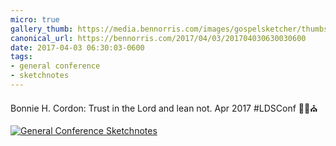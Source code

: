 ```yaml
---
micro: true
gallery_thumb: https://media.bennorris.com/images/gospelsketcher/thumbs/apr-17-0-cordon-01.jpg
canonical_url: https://bennorris.com/2017/04/03/201704030630030600
date: 2017-04-03 06:30:03-0600
tags:
- general conference
- sketchnotes
---
```


Bonnie H. Cordon: Trust in the Lord and lean not. Apr 2017 #LDSConf ✍🏼⛪️

[![General Conference Sketchnotes](https://media.bennorris.com/images/gospelsketcher/general-conference/apr-2017/apr-17-0-cordon-01.jpg)](https://media.bennorris.com/images/gospelsketcher/general-conference/apr-2017/apr-17-0-cordon-01.jpg)
